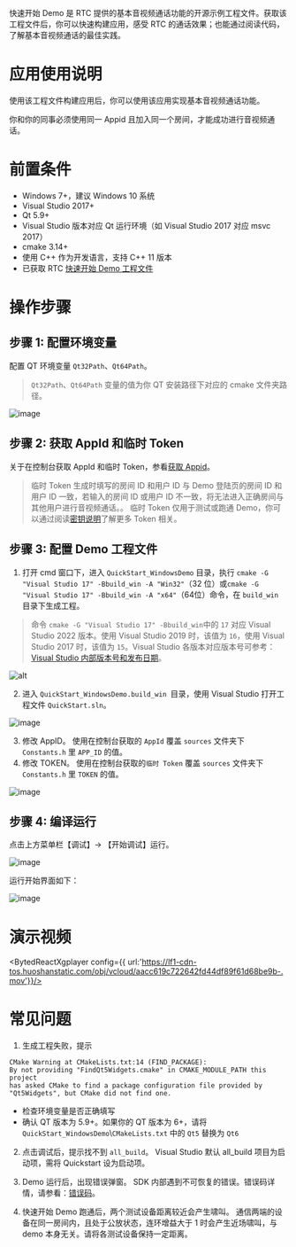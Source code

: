 快速开始 Demo 是 RTC 提供的基本音视频通话功能的开源示例工程文件。获取该工程文件后，你可以快速构建应用，感受 RTC 的通话效果；也能通过阅读代码，了解基本音视频通话的最佳实践。

# 应用使用说明
使用该工程文件构建应用后，你可以使用该应用实现基本音视频通话功能。

你和你的同事必须使用同一 Appid 且加入同一个房间，才能成功进行音视频通话。
# 前置条件
* Windows 7+，建议 Windows 10 系统
* Visual Studio 2017+
* Qt 5.9+
* Visual Studio 版本对应 Qt 运行环境（如 Visual Studio 2017 对应 msvc 2017）
* cmake 3.14+
* 使用 C++ 作为开发语言，支持 C++ 11 版本
* 已获取 RTC [快速开始 Demo 工程文件](75707.md#%E4%B8%8B%E8%BD%BD%E5%BF%AB%E9%80%9F%E5%BC%80%E5%A7%8B-demo)


# 操作步骤
## 步骤 1: 配置环境变量
 配置 QT 环境变量 `Qt32Path`、`Qt64Path`。
> `Qt32Path`、`Qt64Path` 变量的值为你 QT 安装路径下对应的 cmake 文件夹路径。

![image](https://p-vcloud.byteimg.com/tos-cn-i-em5hxbkur4/985d144f8cfb45bbaf9e9ae134d78363~tplv-em5hxbkur4-noop.image?width=959&height=456)
## 步骤 2: 获取 AppId 和临时 Token

关于在控制台获取 AppId 和临时 Token，参看[获取 Appid](69865.md#步骤4：创建-rtc-应用，获取-appid)。
> 临时 Token 生成时填写的房间 ID 和用户 ID 与 Demo 登陆页的房间 ID 和用户 ID 一致，若输入的房间 ID 或用户 ID 不一致，将无法进入正确房间与其他用户进行音视频通话。。
临时 Token 仅用于测试或跑通 Demo，你可以通过阅读[密钥说明](70121)了解更多 Token 相关。

## 步骤 3: 配置 Demo 工程文件

1.  打开 cmd 窗口下，进入 `QuickStart_WindowsDemo` 目录，执行 `cmake -G "Visual Studio 17" -Bbuild_win -A "Win32"`（32 位）或`cmake -G "Visual Studio 17" -Bbuild_win -A "x64"`（64位）命令，在 `build_win` 目录下生成工程。
> 命令 `cmake -G "Visual Studio 17" -Bbuild_win`中的 `17` 对应 Visual Studio 2022 版本。使用 Visual Studio 2019 时，该值为 `16`，使用 Visual Studio 2017 时，该值为 `15`。Visual Studio 各版本对应版本号可参考：[Visual Studio 内部版本号和发布日期](https://docs.microsoft.com/zh-cn/visualstudio/install/visual-studio-build-numbers-and-release-dates?view=vs-2022)。

![alt](https://lf6-volc-editor.volccdn.com/obj/volcfe/sop-public/upload_f88f60affb00732d8e777418861d606d.png)

2. 进入 `QuickStart_WindowsDemo.build_win `目录，使用 Visual Studio 打开工程文件 `QuickStart.sln`。

![image](https://lf3-volc-editor.volccdn.com/obj/volcfe/sop-public/upload_3e95bb3e9ef4b23452d4cf9771630e5c.png)

3.  修改 AppID。
使用在控制台获取的 `AppId` 覆盖 `sources` 文件夹下 `Constants.h` 里 `APP_ID` 的值。
4.  修改 TOKEN。
使用在控制台获取的`临时 Token` 覆盖 `sources` 文件夹下 `Constants.h` 里 `TOKEN` 的值。

![image](https://lf3-volc-editor.volccdn.com/obj/tos-cn-v-697126/39a66640aa5c4bb19c0f78b482a8695c.png)

## 步骤 4: 编译运行

点击上方菜单栏【调试】-> 【开始调试】运行。

![image](https://p-vcloud.byteimg.com/tos-cn-i-em5hxbkur4/d9baaf686fe9436cbe178f5f9cd15491~tplv-em5hxbkur4-noop.image?width=1382&height=191)

运行开始界面如下：

![image](https://p-vcloud.byteimg.com/tos-cn-i-em5hxbkur4/ecb447a5e5414222a72f9e11dbdf2206~tplv-em5hxbkur4-noop.image?width=1537&height=864)

# 演示视频
<BytedReactXgplayer
config={{ url:'https://lf1-cdn-tos.huoshanstatic.com/obj/vcloud/aacc619c722642fd44df89f61d68be9b-.mov'}}/>

# 常见问题
1. 生成工程失败，提示
```
CMake Warning at CMakeLists.txt:14 (FIND_PACKAGE):
By not providing "FindQt5Widgets.cmake" in CMAKE_MODULE_PATH this project
has asked CMake to find a package configuration file provided by
"Qt5Widgets", but CMake did not find one.
  ```

  - 检查环境变量是否正确填写
  - 确认 QT 版本为 5.9+。如果你的 QT 版本为 6+，请将 `QuickStart_WindowsDemo`\\`CMakeLists.txt` 中的 `Qt5` 替换为 `Qt6`
2. 点击调试后，提示找不到 `all_build`。
Visual Studio 默认 all_build 项目为启动项，需将 Quickstart 设为启动项。

1. Demo 运行后，出现错误弹窗。
SDK 内部遇到不可恢复的错误。错误码详情，请参看：[错误码](Windows-errorcode.md#errorcode)。

1. 快速开始 Demo 跑通后，两个测试设备距离较近会产生啸叫。
通信两端的设备在同一房间内，且处于公放状态，连环增益大于 1 时会产生近场啸叫，与 demo 本身无关。请将各测试设备保持一定距离。